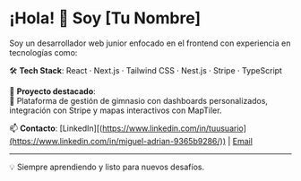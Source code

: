 # ¡Hola! 👋 Soy [Tu Nombre]

Soy un desarrollador web junior enfocado en el frontend con experiencia en tecnologías como:

🛠️ **Tech Stack**: React · Next.js · Tailwind CSS · Nest.js · Stripe · TypeScript

🚀 **Proyecto destacado**:  
🧘 Plataforma de gestión de gimnasio con dashboards personalizados, integración con Stripe y mapas interactivos con MapTiler.

📫 **Contacto**: [LinkedIn][(https://www.linkedin.com/in/tuusuario](https://www.linkedin.com/in/miguel-adrian-9365b9286/)) | [Email](adrianmiguel138@gmail.com)

---

💡 Siempre aprendiendo y listo para nuevos desafíos.
